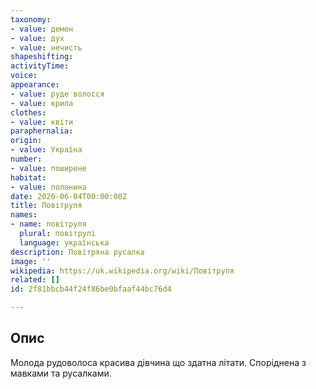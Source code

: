```yaml
---
taxonomy:
- value: демон
- value: дух
- value: нечисть
shapeshifting:
activityTime:
voice:
appearance:
- value: руде волосся
- value: крила
clothes:
- value: квіти
paraphernalia:
origin:
- value: Україна
number:
- value: поширене
habitat:
- value: полонина
date: 2020-06-04T00:00:00Z
title: Повітруля
names:
- name: повітруля
  plural: повітрулі
  language: українська
description: Повітряна русалка
image: ''
wikipedia: https://uk.wikipedia.org/wiki/Повітруля
related: []
id: 2f81bbcb44f24f86be0bfaaf44bc76d4

---
```

## Опис
Молода рудоволоса красива дівчина що здатна літати. Споріднена з мавками та русалками.